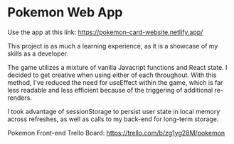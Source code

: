 # Pokemon Web App
Use the app at this link:
https://pokemon-card-website.netlify.app/


This project is as much a learning experience, as it is a showcase of my skills as a developer.

The game utilizes a mixture of vanilla Javacript functions and React state. I decided to get creative when using either of each throughout. With this method, I've reduced the need for useEffect within the game, which is far less readable and less efficient because of the triggering of additional re-renders.
 
I took advantage of sessionStorage to persist user state in local memory across refreshes, as well as calls to my back-end for long-term storage.



Pokemon Front-end Trello Board:
https://trello.com/b/zg1yg28M/pokemon

